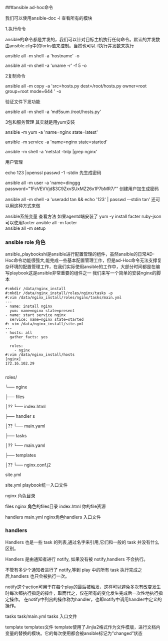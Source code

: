 ###ansible ad-hoc命令

我们可以使用ansible-doc -l 查看所有的模块

1.执行命令

ansible的命令都是并发的，我们可以针对目标主机执行任何命令。默认的并发数由ansible.cfg中的forks值来控制。当然也可以-f执行并发数来执行

ansible all -m shell -a 'hostname' -o

ansible all -m shell -a 'uname -r' -f 5 -o


2复制命令

ansible all -m copy -a 'src=hosts.py dest=/root/hosts.py owner=root group=root mode=644 ' -o

验证文件下发功能

ansible all -m shell -a ‘md5sum /root/hosts.py’

3包和服务管理 其实就是用yum安装

ansible -m yum -a 'name=nginx state=latest'

ansible -m service -a 'name=nginx state=started'

ansible -m shell -a 'netstat -tnlp |grep nginx'

用户管理

echo 123 |openssl passwd -1 -stdin 先生成密码

ansible all -m user -a 'name=dinggg password="$1$FcVEVVjd$3C9ZxvSUxMZ26x1P7bMR7/"' 创建用户加生成密码

ansible all -m shell -a 'useradd tan && echo '123' | passwd --stdin tan' 还可以用这种方式来做

ansible系统变量 查看方法
如果agentd端安装了  yum -y install facter ruby-json  可以使用facter
ansible all -m facter  
ansible all -m setup    

### ansible role 角色
ansible_playbookshi是ansible进行配置管理的组件，虽然ansible的日常AD-Hoc命令功能很强大,能完成一些基本配置管理工作，但是ad-Hoc命令无法支撑复杂环境的配置管理工作，在我们实际使用ansible的工作中，大部分时间都是在编写playbook这是ansible非常重要的组件之一 
我们来写一个简单的安装nginx的脚本
```
#:mkdir /data/nginx_install
#:mkdir /data/nginx_install/roles/nginx/tasks -p
#:vim /data/nginx_install/roles/nginx/tasks/main.yml
---
- name: install nginx
  yum: name=nginx state=present
- name: start service nginx
  service: name=nginx state=started
#: vim /data/nginx_install/site.yml
---
- hosts: all
  gather_facts: yes
  
  roles:
    - nginx
#:vim /data/nginx_install/hosts
[nginx]
172.16.102.29
  

```

roles/

└── nginx

├── files

│?? └── index.html

├── handler
s

│?? └── main.yaml

├── tasks 

│?? └── main.yaml

├── templates

│?? └── nginx.conf.j2

site.yml

site.yml playbook统一入口文件

nginx 角色目录

files nginx 角色的files目录 index.html 你的file资源

handlers main.yml nginx角色handlers 入口文件

### handlers

Handlers 也是一些 task 的列表,通过名字来引用,它们和一般的 task 并没有什么区别。

Handlers 是由通知者进行 notify, 如果没有被 notify,handlers 不会执行。

不管有多少个通知者进行了 notify,等到 play 中的所有 task 执行完成之后,handlers 也只会被执行一次。

notify这个action可用于在每个play的最后被触发，这样可以避免多次有改变发生时每次都执行指定的操作，取而代之，仅在所有的变化发生完成后一次性地执行指定操作。 在notify中列出的操作称为handler，也即notify中调用handler中定义的操作。

tasks task/main.yml tasks 入口文件

template templates文件 template使用了Jinjia2格式作为文件模版，进行文档内变量的替换的模块。它的每次使用都会被ansible标记为”changed”状态


